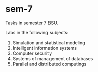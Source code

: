 # sem-7
Tasks in semester 7 BSU.

Labs in the following subjects:
1) Simulation and statistical modeling
2) Intelligent information systems
3) Computer security
4) Systems of management of databases
5) Parallel and distributed computings

